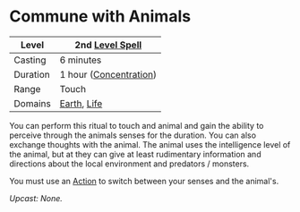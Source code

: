 # Commune with Animals

|Level|2nd [Level Spell](../../../Spell%20Level.md)|
|-----|---------------|
|Casting|6 minutes|
|Duration|1 hour ([Concentration](../../../Concentration.md))|
|Range|Touch|
|Domains|[Earth](../../../Spell%20Domains/Earth.md), [Life](../../../Spell%20Domains/Life.md)|

You can perform this ritual to touch and animal and gain the ability to perceive through the animals senses for the duration. You can also exchange thoughts with the animal. The animal uses the intelligence level of the animal, but at they can give at least rudimentary information and directions about the local environment and predators / monsters.

You must use an [Action](../../../../Game%20Procedures/Action.md) to switch between your senses and the animal's.

*Upcast: None.*
